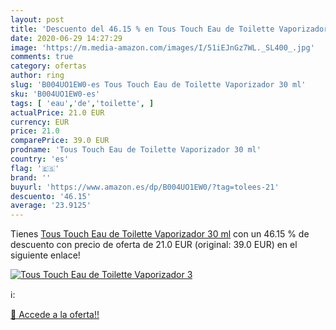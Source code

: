 ```yaml
---
layout: post
title: 'Descuento del 46.15 % en Tous Touch Eau de Toilette Vaporizador 3'
date: 2020-06-29 14:27:29
image: 'https://m.media-amazon.com/images/I/51iEJnGz7WL._SL400_.jpg'
comments: true
category: ofertas
author: ring
slug: 'B004UO1EW0-es Tous Touch Eau de Toilette Vaporizador 30 ml'
sku: 'B004UO1EW0-es'
tags: [ 'eau','de','toilette', ]
actualPrice: 21.0 EUR
currency: EUR
price: 21.0
comparePrice: 39.0 EUR
prodname: 'Tous Touch Eau de Toilette Vaporizador 30 ml'
country: 'es'
flag: '🇪🇸'
brand: ''
buyurl: 'https://www.amazon.es/dp/B004UO1EW0/?tag=tolees-21'
descuento: '46.15'
average: '23.9125'
---
```


Tienes [Tous Touch Eau de Toilette Vaporizador 30 ml](https://www.amazon.es/dp/B004UO1EW0/?tag=tolees-21) con un 46.15 % de descuento con precio de oferta de 21.0 EUR (original: 39.0 EUR) en el siguiente enlace!

[![Tous Touch Eau de Toilette Vaporizador 3](https://m.media-amazon.com/images/I/51iEJnGz7WL._SL400_.jpg)](https://www.amazon.es/dp/B004UO1EW0/?tag=tolees-21)

ℹ️:


[🛒 Accede a la oferta!!](https://www.amazon.es/dp/B004UO1EW0/?tag=tolees-21)
